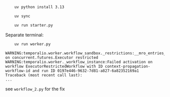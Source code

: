 # 

```bash
    uv python install 3.13
```

```bash
    uv sync
```



```bash
    uv run starter.py
```


 Separate terminal:

```bash
    uv run worker.py
```


```
WARNING:temporalio.worker.workflow_sandbox._restrictions:__mro_entries__ on concurrent.futures.Executor restricted
WARNING:temporalio.worker._workflow_instance:Failed activation on workflow ExecutorRestrictedWorkflow with ID context-propagation-workflow-id and run ID 0197e446-9632-7d81-a827-6a82352169a1
Traceback (most recent call last):
...
```


see `workflow_2.py` for the fix
